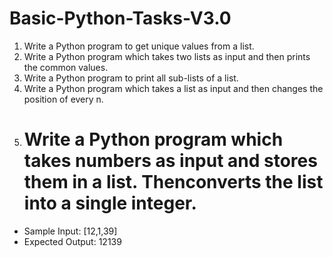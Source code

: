 # Basic-Python-Tasks-V3.0

1. Write a Python program to get unique values from a list.
2. Write a Python program which takes two lists as input and then prints the common values.
3. Write a Python program to print all sub-lists of a list.
4. Write a Python program which takes a list as input and then changes the position of every n.
5. # Write a Python program which takes numbers as input and stores them in a list. Thenconverts the list into a single integer.
- Sample Input: [12,1,39]
- Expected Output: 12139
